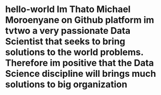 # hello-world Im Thato Michael Moroenyane on Github platform im tvtwo a very passionate Data Scientist that seeks to bring solutions to the world problems. Therefore im positive that the Data Science discipline will brings much solutions to big organization
